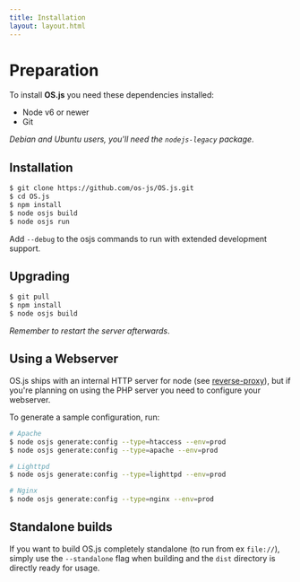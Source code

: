 ```yaml
---
title: Installation
layout: layout.html
---
```


# Preparation

To install **OS.js** you need these dependencies installed:

* Node v6 or newer
* Git

*Debian and Ubuntu users, you'll need the `nodejs-legacy` package*.

## Installation

```bash
$ git clone https://github.com/os-js/OS.js.git
$ cd OS.js
$ npm install
$ node osjs build
$ node osjs run
```

Add `--debug` to the osjs commands to run with extended development support.

## Upgrading

```bash
$ git pull
$ npm install
$ node osjs build
```

*Remember to restart the server afterwards*.

## Using a Webserver

OS.js ships with an internal HTTP server for node (see [reverse-proxy](/configuration/#reverse-proxy)), but if you're planning on using the PHP server you need to configure your webserver.

To generate a sample configuration, run:

```bash
# Apache
$ node osjs generate:config --type=htaccess --env=prod
$ node osjs generate:config --type=apache --env=prod

# Lighttpd
$ node osjs generate:config --type=lighttpd --env=prod

# Nginx
$ node osjs generate:config --type=nginx --env=prod
```

## Standalone builds

If you want to build OS.js completely standalone (to run from ex `file://`), simply use the `--standalone` flag when building and the `dist` directory is directly ready for usage.
